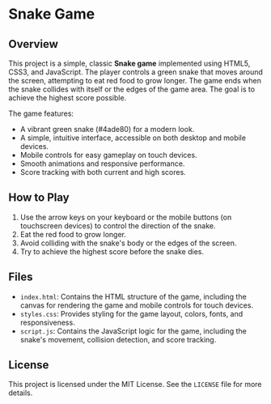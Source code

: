 # Snake Game

## Overview

This project is a simple, classic **Snake game** implemented using HTML5, CSS3, and JavaScript. The player controls a green snake that moves around the screen, attempting to eat red food to grow longer. The game ends when the snake collides with itself or the edges of the game area. The goal is to achieve the highest score possible.

The game features:
- A vibrant green snake (#4ade80) for a modern look.
- A simple, intuitive interface, accessible on both desktop and mobile devices.
- Mobile controls for easy gameplay on touch devices.
- Smooth animations and responsive performance.
- Score tracking with both current and high scores.

## How to Play

1. Use the arrow keys on your keyboard or the mobile buttons (on touchscreen devices) to control the direction of the snake.
2. Eat the red food to grow longer.
3. Avoid colliding with the snake's body or the edges of the screen.
4. Try to achieve the highest score before the snake dies.

## Files

- `index.html`: Contains the HTML structure of the game, including the canvas for rendering the game and mobile controls for touch devices.
- `styles.css`: Provides styling for the game layout, colors, fonts, and responsiveness.
- `script.js`: Contains the JavaScript logic for the game, including the snake's movement, collision detection, and score tracking.

## License

This project is licensed under the MIT License. See the `LICENSE` file for more details.

